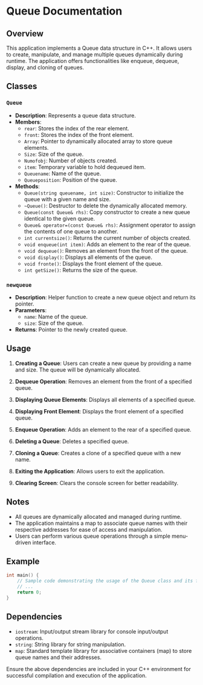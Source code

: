# Queue Documentation

## Overview
This application implements a Queue data structure in C++. It allows users to create, manipulate, and manage multiple queues dynamically during runtime. The application offers functionalities like enqueue, dequeue, display, and cloning of queues.

## Classes

### `Queue`
- **Description**: Represents a queue data structure.
- **Members**:
    - `rear`: Stores the index of the rear element.
    - `front`: Stores the index of the front element.
    - `Array`: Pointer to dynamically allocated array to store queue elements.
    - `Size`: Size of the queue.
    - `Numofobj`: Number of objects created.
    - `item`: Temporary variable to hold dequeued item.
    - `Queuename`: Name of the queue.
    - `Queueposition`: Position of the queue.
- **Methods**:
    - `Queue(string queuename, int size)`: Constructor to initialize the queue with a given name and size.
    - `~Queue()`: Destructor to delete the dynamically allocated memory.
    - `Queue(const Queue& rhs)`: Copy constructor to create a new queue identical to the given queue.
    - `Queue& operator=(const Queue& rhs)`: Assignment operator to assign the contents of one queue to another.
    - `int currentsize()`: Returns the current number of objects created.
    - `void enqueue(int item)`: Adds an element to the rear of the queue.
    - `void dequeue()`: Removes an element from the front of the queue.
    - `void display()`: Displays all elements of the queue.
    - `void fronte()`: Displays the front element of the queue.
    - `int getSize()`: Returns the size of the queue.

### `newqueue`
- **Description**: Helper function to create a new queue object and return its pointer.
- **Parameters**:
    - `name`: Name of the queue.
    - `size`: Size of the queue.
- **Returns**: Pointer to the newly created queue.

## Usage

1. **Creating a Queue**: Users can create a new queue by providing a name and size. The queue will be dynamically allocated.

2. **Dequeue Operation**: Removes an element from the front of a specified queue.

3. **Displaying Queue Elements**: Displays all elements of a specified queue.

4. **Displaying Front Element**: Displays the front element of a specified queue.

5. **Enqueue Operation**: Adds an element to the rear of a specified queue.

6. **Deleting a Queue**: Deletes a specified queue.

7. **Cloning a Queue**: Creates a clone of a specified queue with a new name.

8. **Exiting the Application**: Allows users to exit the application.

9. **Clearing Screen**: Clears the console screen for better readability.

## Notes

- All queues are dynamically allocated and managed during runtime.
- The application maintains a map to associate queue names with their respective addresses for ease of access and manipulation.
- Users can perform various queue operations through a simple menu-driven interface.

## Example

```cpp
int main() {
    // Sample code demonstrating the usage of the Queue class and its functionalities.
    // ...
    return 0;
}
```

## Dependencies

- `iostream`: Input/output stream library for console input/output operations.
- `string`: String library for string manipulation.
- `map`: Standard template library for associative containers (map) to store queue names and their addresses.

Ensure the above dependencies are included in your C++ environment for successful compilation and execution of the application.
